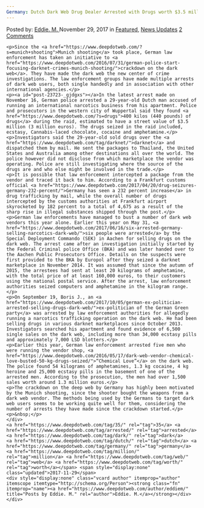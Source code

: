 ```yaml
---
Germany: Dutch Dark Web Drug Dealer Arrested with Drugs worth $3.5 million
---
```

<article class="post-listing post-23723 post type-post status-publish format-standard has-post-thumbnail hentry  tag-3043 tag-dark tag-dutch tag-germany tag-million tag-web tag-worth">
    <div class="post-inner">
        <span>Posted by: <a href="https://www.deepdotweb.com/author/eddiem/" title="">Eddie. M. </a></span>
    <span>November 29, 2017</span>
    <span>in <a href="https://www.deepdotweb.com/category/deepdot-news/" rel="category tag">Featured</a>, <a href="https://www.deepdotweb.com/category/news-updates/" rel="category tag">News Updates</a></span>
    <span><a href="https://www.deepdotweb.com/2017/11/29/germany-dutch-dark-web-drug-dealer-arrested-drugs-worth-3-5-million/#comments">2 Comments</a></span>
    </p>
    <div class="clear"></div>
    
    <p>Since the <a href="https://www.deepdotweb.com/?s=munich+shooting">Munich shooting</a> took place, German law enforcement has taken an initiative to <a href="https://www.deepdotweb.com/2016/07/31/german-police-start-focusing-darknet-crimes-munich-shooting/">crackdown on the dark web</a>. They have made the dark web the new center of crime investigations. The law enforcement groups have made multiple arrests of dark web users, both single handedly and in association with other international agencies.</p>
    <p><a id="post-23723-_gjdgxs"></a>In the latest arrest made on November 16, German police arrested a 29-year-old Dutch man accused of running an international narcotics business from his apartment. Police and prosecutors in the western city of Wuppertal said they found <a href="https://www.deepdotweb.com/?s=drugs">400 kilos (440 pounds) of drugs</a> during the raid, estimated to have a street value of $3.5 million (3 million euros). The drugs seized in the raid included, ecstasy, Cannabis-laced chocolate, cocaine and amphetamine.</p>
    <p>Investigators said the 29-year-old sold drugs over the <a href="https://www.deepdotweb.com/tag/darknet/">darknet</a> and dispatched them by mail. He sent the packages to Thailand, the United States and Australia among other destinations all over the world. The police however did not disclose from which marketplace the vendor was operating. Police are still investigating where the source of the drugs are and who else might be involved in the trade.</p>
    <p>It is possible that law enforcement intercepted a package from the vendor and traced it back to him. According to a Frankfurt customs official <a href="https://www.deepdotweb.com/2017/04/20/drug-seizures-germany-232-percent/">Germany has seen a 232 percent increase</a> in drug trafficking by mail, while the overall number of drugs intercepted by the customs authorities at Frankfurt airport skyrocketed by 182 percent to a total of 4,675 as a result of the sharp rise in illegal substances shipped through the post.</p>
    <p>German law enforcements have managed to bust a number of dark web vendors this year alone. Earlier this year on May 31, <a href="https://www.deepdotweb.com/2017/06/16/six-arrested-germany-selling-narcotics-dark-web/">six people were arrested</a> by the Special Deployment Commando (SEK) in Aachen for selling drugs on the dark web. The arrest came after an investigation initially started by the Federal Criminal police Office (BKA) and was later handed over to the Aachen Public Prosecutors Office. Details on the suspects were first provided to the BKA by Europol after they seized a darknet marketplace in November 2014. It was assumed that since the autumn of 2015, the arrestees had sent at least 20 kilograms of amphetamine, with the total price of at least 160,000 euros, to their customers using the national postal service. After the arrest, law enforcement authorities seized computers and amphetamine in the kilogram range.</p>
    <p>On September 19, Boris J., an <a href="https://www.deepdotweb.com/2017/10/05/german-ex-politician-arrested-selling-drugs-dark-web/">ex-politician of the German Green party</a> was arrested by law enforcement authorities for allegedly running a narcotics trafficking operation on the dark web. He had been selling drugs in various darknet marketplaces since October 2013. Investigators searched his apartment and found evidence of 6,500 single sales on the dark web, including more than 34,000 ecstasy pills and approximately 7,000 LSD blotters.</p>
    <p>Earlier this year, German law enforcement arrested five men who were running the vendor shop, <a href="https://www.deepdotweb.com/2016/05/17/dark-web-vendor-chemical-love-busted-50-kg-drugs-seized/">“Chemical Love”</a> on the dark web. The police found 54 kilograms of amphetamines, 1.3 kg cocaine, 4 kg heroine and 25,000 ecstasy pills in the basement of one of the arrested men. According to the prosecution, the men had over 1,500 sales worth around 1.3 million euros.</p>
    <p>The crackdown on the deep web by Germany has highly been motivated by the Munich shooting, since the shooter bought the weapons from a dark web vendor. The methods being used by the Germans to target dark web users seems to be working quite well for them, considering the number of arrests they have made since the crackdown started.</p>
    <p>&nbsp;</p>
    </div>
    <a href="https://www.deepdotweb.com/tag/35/" rel="tag">35</a> <a href="https://www.deepdotweb.com/tag/arrested/" rel="tag">arrested</a> <a href="https://www.deepdotweb.com/tag/dark/" rel="tag">dark</a>    <a href="https://www.deepdotweb.com/tag/dutch/" rel="tag">dutch</a> <a href="https://www.deepdotweb.com/tag/germany/" rel="tag">germany</a> <a href="https://www.deepdotweb.com/tag/million/" rel="tag">million</a> <a href="https://www.deepdotweb.com/tag/web/" rel="tag">web</a> <a href="https://www.deepdotweb.com/tag/worth/" rel="tag">worth</a></span> <span style="display:none" class="updated">2017-11-29</span>
    <div style="display:none" class="vcard author" itemprop="author" itemscope itemtype="http://schema.org/Person"><strong class="fn" itemprop="name"><a href="https://www.deepdotweb.com/author/eddiem/" title="Posts by Eddie. M." rel="author">Eddie. M.</a></strong></div>
    </div>
</article>

